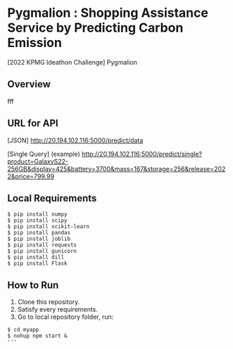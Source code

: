 # Pygmalion : Shopping Assistance Service by Predicting Carbon Emission

[2022 KPMG Ideathon Challenge] Pygmalion

## Overview
fff

## URL for API

[JSON]
http://20.194.102.116:5000/predict/data
  
[Single Query] 
(example)
http://20.194.102.116:5000/predict/single?product=GalaxyS22-256GB&display=425&battery=3700&mass=167&storage=256&release=2022&price=799.99
  
## Local Requirements
  ```shell
  $ pip install numpy
  $ pip install scipy
  $ pip install scikit-learn
  $ pip install pandas
  $ pip install joblib
  $ pip install requests
  $ pip install gunicorn
  $ pip install dill
  $ pip install Flask
  ```
  
## How to Run
1. Clone this repository.
2. Satisfy every requirements.
3. Go to local repository folder, run:
  ```shell
  $ cd myapp
  $ nohup npm start &
  '''
